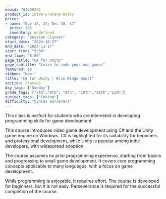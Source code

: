 ```yaml
---
ecwid: 702699291
product_id: Intro-C-Sharp-Unity
price:
- name: "Nov 17, 24; Dec 10, 17"
  price: 165
  inventory: undefined
category: "Session Classes"
start_date: "2024-10-27"
end_date: "2024-11-17"
start_time: "3:30"
end_time: "5:00"
page_title: "C# for Unity"
page_subtitle: "Learn to code your own games"
featured: 18
ribbon: "New!"
title: "C# for Unity | Blue Ridge Boost"
section: classes
day_tags: ["Sunday"]
grade_tags: ["7th","8th", "9th", "10th","11th","12th"]
subject_tags: ["Coding"]
difficulty: "Syntax Sorcerers"
---
```

<p>This class is perfect for students who are interested in developing programming skills for game development.
</p><p>This course introduces video game development using C# and the Unity game engine on Windows. C# is highlighted for its suitability for beginners and professional development, while Unity is popular among indie developers, with widespread adoption.</p><p>The course assumes no prior programming experience, starting from basics and progressing to small game development. It covers core programming concepts applicable to many languages, with a focus on game development.</p><p>While programming is enjoyable, it requires effort. The course is developed for beginners, but it is not easy. Perseverance is required for the successful completion of the course.</p>

